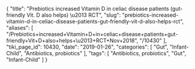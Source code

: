 {
    "title": "Prebiotics increased Vitamin D in celiac disease patients (gut-friendly Vit. D also helps) \u2013 RCT",
    "slug": "prebiotics-increased-vitamin-d-in-celiac-disease-patients-gut-friendly-vit-d-also-helps-rct",
    "aliases": [
        "/Prebiotics+increased+Vitamin+D+in+celiac+disease+patients+gut-friendly+Vit+D+also+helps+\u2013+RCT+Nov+2018",
        "/10430"
    ],
    "tiki_page_id": 10430,
    "date": "2019-01-26",
    "categories": [
        "Gut",
        "Infant-Child",
        "Antibiotics, probiotics"
    ],
    "tags": [
        "Antibiotics, probiotics",
        "Gut",
        "Infant-Child"
    ]
}